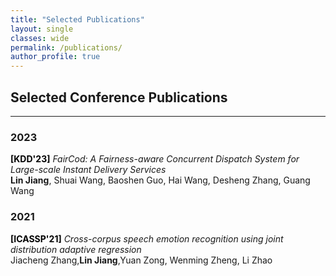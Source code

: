 ```yaml
---
title: "Selected Publications"
layout: single
classes: wide
permalink: /publications/
author_profile: true
---
```


## Selected Conference Publications

---

### 2023 
<span style="color:black;font-weight:bold">[KDD'23]</span> *FairCod: A Fairness-aware Concurrent Dispatch System for Large-scale Instant Delivery Services* <br>
**Lin Jiang**, Shuai Wang, Baoshen Guo, Hai Wang, Desheng Zhang, Guang Wang<br>


### 2021
<span style="color:black;font-weight:bold">[ICASSP'21]</span> *Cross-corpus speech emotion recognition using joint distribution adaptive regression* <br>
Jiacheng Zhang,**Lin Jiang**,Yuan Zong, Wenming Zheng, Li Zhao<br>




